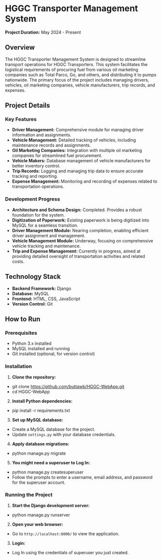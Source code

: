 # HGGC Transporter Management System

**Project Duration:** May 2024 - Present

## Overview

The HGGC Transporter Management System is designed to streamline transport operations for HGGC Transporters. This system facilitates the logistical requirements of procuring fuel from various oil marketing companies such as Total Parco, Go, and others, and distributing it to pumps nationwide. The primary focus of the project includes managing drivers, vehicles, oil marketing companies, vehicle manufacturers, trip records, and expenses.

## Project Details

### Key Features
- **Driver Management:** Comprehensive module for managing driver information and assignments.
- **Vehicle Management:** Detailed tracking of vehicles, including maintenance records and assignments.
- **Oil Marketing Companies:** Integration with multiple oil marketing companies for streamlined fuel procurement.
- **Vehicle Makers:** Database management of vehicle manufacturers for better inventory control.
- **Trip Records:** Logging and managing trip data to ensure accurate tracking and reporting.
- **Expense Management:** Monitoring and recording of expenses related to transportation operations.

### Development Progress
- **Architecture and Schema Design:** Completed. Provides a robust foundation for the system.
- **Digitization of Paperwork:** Existing paperwork is being digitized into MySQL for a seamless transition.
- **Driver Management Module:** Nearing completion, enabling efficient driver assignment and management.
- **Vehicle Management Module:** Underway, focusing on comprehensive vehicle tracking and maintenance.
- **Trip and Expense Management:** Currently in progress, aimed at providing detailed oversight of transportation activities and related costs.

## Technology Stack
- **Backend Framework:** Django
- **Database:** MySQL
- **Frontend:** HTML, CSS, JavaScript
- **Version Control:** Git

## How to Run

### Prerequisites
- Python 3.x installed
- MySQL installed and running
- Git installed (optional, for version control)

### Installation
1. **Clone the repository:**
- git clone https://github.com/buttawb/HGGC-WebApp.git
- cd HGGC-WebApp

2. **Install Python dependencies:**
- pip install -r requirements.txt

3. **Set up MySQL database:**
- Create a MySQL database for the project.
- Update `settings.py` with your database credentials.

4. **Apply database migrations:**
- python manage.py migrate

5. **You might need a superuser to Log In:**
- python manage.py createsuperuser
- Follow the prompts to enter a username, email address, and password for the superuser account.


### Running the Project
1. **Start the Django development server:**
- python manage.py runserver

2. **Open your web browser:**
- Go to `http://localhost:8000/` to view the application.

3. **Login:**
- Log In using the credentials of superuser you just created.
